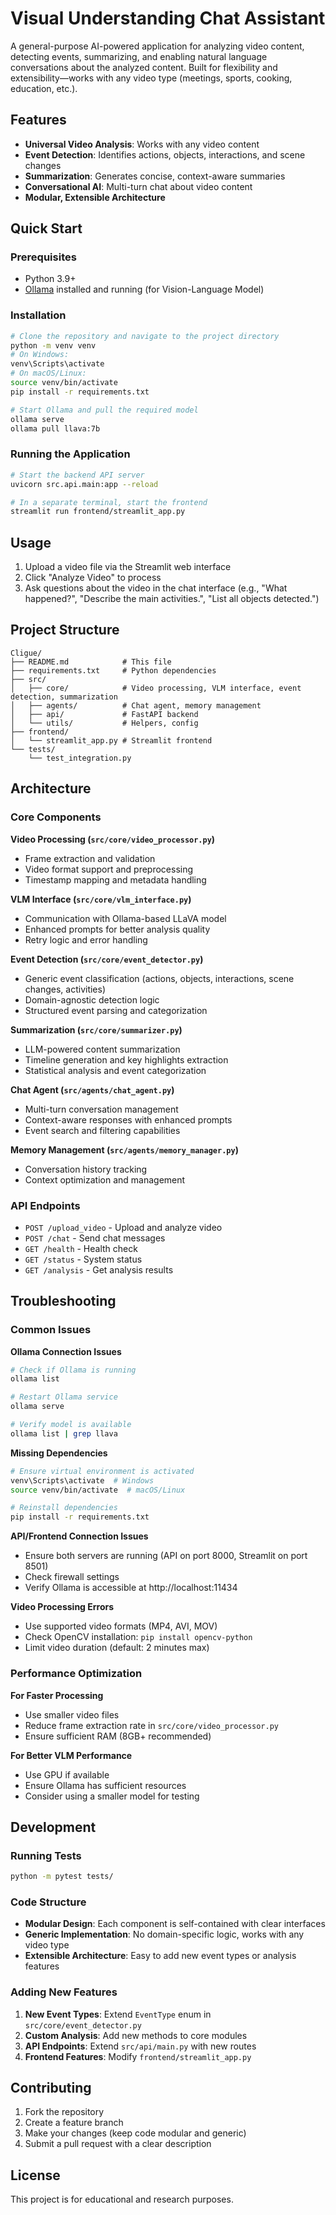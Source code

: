 # Visual Understanding Chat Assistant

A general-purpose AI-powered application for analyzing video content, detecting events, summarizing, and enabling natural language conversations about the analyzed content. Built for flexibility and extensibility—works with any video type (meetings, sports, cooking, education, etc.).

## Features

- **Universal Video Analysis**: Works with any video content
- **Event Detection**: Identifies actions, objects, interactions, and scene changes
- **Summarization**: Generates concise, context-aware summaries
- **Conversational AI**: Multi-turn chat about video content
- **Modular, Extensible Architecture**

## Quick Start

### Prerequisites
- Python 3.9+
- [Ollama](https://ollama.ai/) installed and running (for Vision-Language Model)

### Installation
```bash
# Clone the repository and navigate to the project directory
python -m venv venv
# On Windows:
venv\Scripts\activate
# On macOS/Linux:
source venv/bin/activate
pip install -r requirements.txt

# Start Ollama and pull the required model
ollama serve
ollama pull llava:7b
```

### Running the Application
```bash
# Start the backend API server
uvicorn src.api.main:app --reload

# In a separate terminal, start the frontend
streamlit run frontend/streamlit_app.py
```

## Usage

1. Upload a video file via the Streamlit web interface
2. Click "Analyze Video" to process
3. Ask questions about the video in the chat interface (e.g., "What happened?", "Describe the main activities.", "List all objects detected.")

## Project Structure

```
Cligue/
├── README.md            # This file
├── requirements.txt     # Python dependencies
├── src/
│   ├── core/            # Video processing, VLM interface, event detection, summarization
│   ├── agents/          # Chat agent, memory management
│   ├── api/             # FastAPI backend
│   └── utils/           # Helpers, config
├── frontend/
│   └── streamlit_app.py # Streamlit frontend
└── tests/
    └── test_integration.py
```

## Architecture

### Core Components

**Video Processing (`src/core/video_processor.py`)**
- Frame extraction and validation
- Video format support and preprocessing
- Timestamp mapping and metadata handling

**VLM Interface (`src/core/vlm_interface.py`)**
- Communication with Ollama-based LLaVA model
- Enhanced prompts for better analysis quality
- Retry logic and error handling

**Event Detection (`src/core/event_detector.py`)**
- Generic event classification (actions, objects, interactions, scene changes, activities)
- Domain-agnostic detection logic
- Structured event parsing and categorization

**Summarization (`src/core/summarizer.py`)**
- LLM-powered content summarization
- Timeline generation and key highlights extraction
- Statistical analysis and event categorization

**Chat Agent (`src/agents/chat_agent.py`)**
- Multi-turn conversation management
- Context-aware responses with enhanced prompts
- Event search and filtering capabilities

**Memory Management (`src/agents/memory_manager.py`)**
- Conversation history tracking
- Context optimization and management

### API Endpoints

- `POST /upload_video` - Upload and analyze video
- `POST /chat` - Send chat messages
- `GET /health` - Health check
- `GET /status` - System status
- `GET /analysis` - Get analysis results

## Troubleshooting

### Common Issues

**Ollama Connection Issues**
```bash
# Check if Ollama is running
ollama list

# Restart Ollama service
ollama serve

# Verify model is available
ollama list | grep llava
```

**Missing Dependencies**
```bash
# Ensure virtual environment is activated
venv\Scripts\activate  # Windows
source venv/bin/activate  # macOS/Linux

# Reinstall dependencies
pip install -r requirements.txt
```

**API/Frontend Connection Issues**
- Ensure both servers are running (API on port 8000, Streamlit on port 8501)
- Check firewall settings
- Verify Ollama is accessible at http://localhost:11434

**Video Processing Errors**
- Use supported video formats (MP4, AVI, MOV)
- Check OpenCV installation: `pip install opencv-python`
- Limit video duration (default: 2 minutes max)

### Performance Optimization

**For Faster Processing**
- Use smaller video files
- Reduce frame extraction rate in `src/core/video_processor.py`
- Ensure sufficient RAM (8GB+ recommended)

**For Better VLM Performance**
- Use GPU if available
- Ensure Ollama has sufficient resources
- Consider using a smaller model for testing

## Development

### Running Tests
```bash
python -m pytest tests/
```

### Code Structure
- **Modular Design**: Each component is self-contained with clear interfaces
- **Generic Implementation**: No domain-specific logic, works with any video type
- **Extensible Architecture**: Easy to add new event types or analysis features

### Adding New Features
1. **New Event Types**: Extend `EventType` enum in `src/core/event_detector.py`
2. **Custom Analysis**: Add new methods to core modules
3. **API Endpoints**: Extend `src/api/main.py` with new routes
4. **Frontend Features**: Modify `frontend/streamlit_app.py`

## Contributing

1. Fork the repository
2. Create a feature branch
3. Make your changes (keep code modular and generic)
4. Submit a pull request with a clear description

## License

This project is for educational and research purposes.
